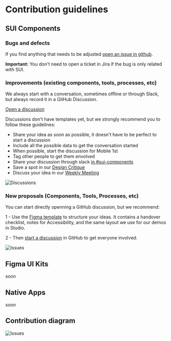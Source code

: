 # Contribution guidelines

## SUI Components

### Bugs and defects

If you find anything that needs to be adjusted [open an issue in github](https://github.com/SUI-Components/sui-components/issues/new?template=report-a-bug---issue.md).

**Important:** You don't need to open a ticket in Jira if the bug is only related with SUI.

### Improvements (existing components, tools, processes, etc)

We always start with a conversation, sometimes offline or through Slack, but always record it in a GitHub Discussion.

[Open a discussion](https://github.com/SUI-Components/sui-components/discussions/new)

Discussions don't have templates yet, but we strongly recommend you to follow these guidelines:

* Share your idea as soon as possible, it doesn't have to be perfect to start a discussion
* Include all the possible data to get the conversation started
* When possible, start the discussion for Mobile 1st
* Tag other people to get them envolved
* Share your discussion through slack [in #sui-components](https://adevinta.slack.com/archives/C018Q6WBJ85)
* Save a spot in our [Design Critique](Design-critiques.md)
* Discuss your idea in our [Weekly Meeting](Weekly-streamings.md)

![Discussions](https://raw.githubusercontent.com/turolopezsanabria/design-systems-playbook/master/ASSETS/contribution-discussion.png)

### New proposals (Components, Tools, Processes, etc)

You can start directly openning a GitHub discussion, but we recommend: 

1 - Use the [Figma template](https://www.figma.com/file/gwZ74U8HHbPl3l5vbwHHrO/Template---Specs-for-Components?node-id=706%3A626) to structure your ideas. It contains a handover checklist, notes for Accessibility, and the same layout we use for our demos in Studio.

2 - Then [start a discussion](https://github.com/SUI-Components/sui-components/discussions/new) in GitHub to get everyone involved.

![Issues](https://raw.githubusercontent.com/turolopezsanabria/design-systems-playbook/master/ASSETS/contribution-issue.png)

## Figma UI Kits

soon

## Native Apps

soon

## Contribution diagram

![Issues](https://raw.githubusercontent.com/turolopezsanabria/design-systems-playbook/master/ASSETS/contribution-diagram.png)